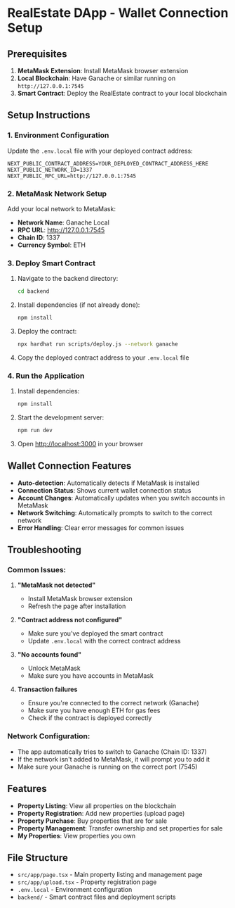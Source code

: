 # RealEstate DApp - Wallet Connection Setup

## Prerequisites

1. **MetaMask Extension**: Install MetaMask browser extension
2. **Local Blockchain**: Have Ganache or similar running on `http://127.0.0.1:7545`
3. **Smart Contract**: Deploy the RealEstate contract to your local blockchain

## Setup Instructions

### 1. Environment Configuration

Update the `.env.local` file with your deployed contract address:

```env
NEXT_PUBLIC_CONTRACT_ADDRESS=YOUR_DEPLOYED_CONTRACT_ADDRESS_HERE
NEXT_PUBLIC_NETWORK_ID=1337
NEXT_PUBLIC_RPC_URL=http://127.0.0.1:7545
```

### 2. MetaMask Network Setup

Add your local network to MetaMask:
- **Network Name**: Ganache Local
- **RPC URL**: http://127.0.0.1:7545
- **Chain ID**: 1337
- **Currency Symbol**: ETH

### 3. Deploy Smart Contract

1. Navigate to the backend directory:
   ```bash
   cd backend
   ```

2. Install dependencies (if not already done):
   ```bash
   npm install
   ```

3. Deploy the contract:
   ```bash
   npx hardhat run scripts/deploy.js --network ganache
   ```

4. Copy the deployed contract address to your `.env.local` file

### 4. Run the Application

1. Install dependencies:
   ```bash
   npm install
   ```

2. Start the development server:
   ```bash
   npm run dev
   ```

3. Open [http://localhost:3000](http://localhost:3000) in your browser

## Wallet Connection Features

- **Auto-detection**: Automatically detects if MetaMask is installed
- **Connection Status**: Shows current wallet connection status
- **Account Changes**: Automatically updates when you switch accounts in MetaMask
- **Network Switching**: Automatically prompts to switch to the correct network
- **Error Handling**: Clear error messages for common issues

## Troubleshooting

### Common Issues:

1. **"MetaMask not detected"**
   - Install MetaMask browser extension
   - Refresh the page after installation

2. **"Contract address not configured"**
   - Make sure you've deployed the smart contract
   - Update `.env.local` with the correct contract address

3. **"No accounts found"**
   - Unlock MetaMask
   - Make sure you have accounts in MetaMask

4. **Transaction failures**
   - Ensure you're connected to the correct network (Ganache)
   - Make sure you have enough ETH for gas fees
   - Check if the contract is deployed correctly

### Network Configuration:
- The app automatically tries to switch to Ganache (Chain ID: 1337)
- If the network isn't added to MetaMask, it will prompt you to add it
- Make sure your Ganache is running on the correct port (7545)

## Features

- **Property Listing**: View all properties on the blockchain
- **Property Registration**: Add new properties (upload page)
- **Property Purchase**: Buy properties that are for sale
- **Property Management**: Transfer ownership and set properties for sale
- **My Properties**: View properties you own

## File Structure

- `src/app/page.tsx` - Main property listing and management page
- `src/app/upload.tsx` - Property registration page
- `.env.local` - Environment configuration
- `backend/` - Smart contract files and deployment scripts
